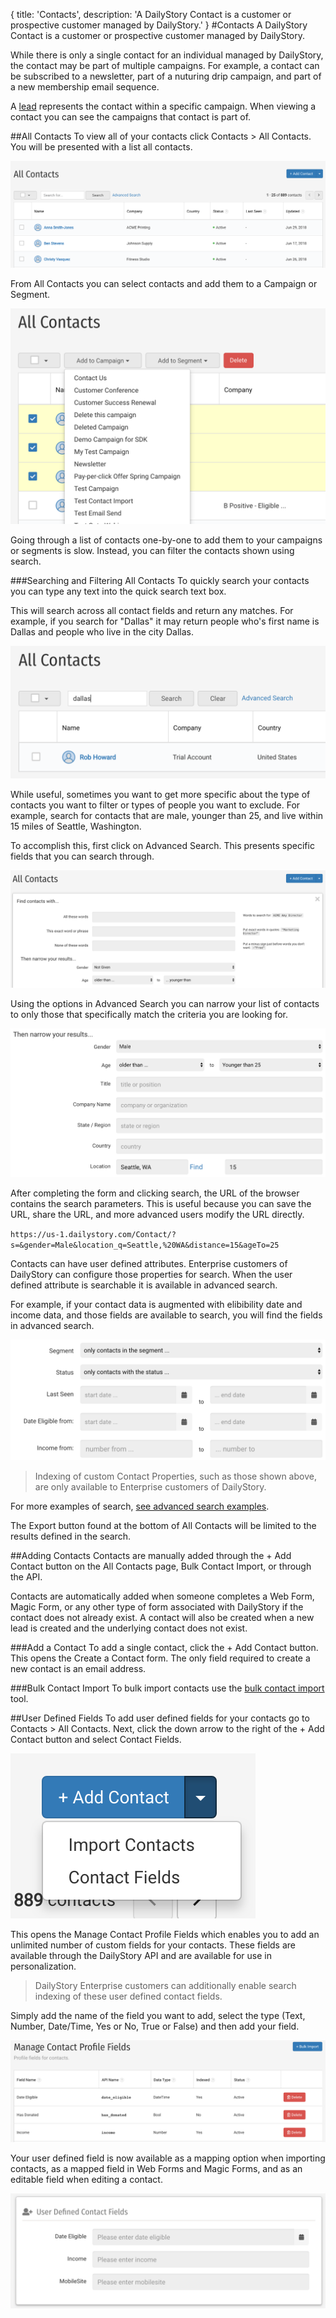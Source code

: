 {
title: 'Contacts',
description: 'A DailyStory Contact is a customer or prospective customer managed by DailyStory.'
}
#Contacts
A DailyStory Contact is a customer or prospective customer managed by DailyStory. 

While there is only a single contact for an individual managed by DailyStory, the contact may be part of multiple campaigns. For example, a contact can be subscribed to a newsletter, part of a nuturing drip campaign, and part of a new membership email sequence.

A [lead](/leads) represents the contact within a specific campaign. When viewing a contact you can see the campaigns that contact is part of.

##All Contacts
To view all of your contacts click Contacts > All Contacts. You will be presented with a list all contacts.

![All Contacts](/articles/contacts/contacts-08.png "All Contacts")

From All Contacts you can select contacts and add them to a Campaign or Segment.

![Add Contacts to a Campaign](/articles/contacts/contacts-09.png "Add Contacts to a Campaign")

Going through a list of contacts one-by-one to add them to your campaigns or segments is slow. Instead, you can filter the contacts shown using search.

###Searching and Filtering All Contacts
To quickly search your contacts you can type any text into the quick search text box. 

This will search across all contact fields and return any matches. For example, if you search for "Dallas" it may return people who's first name is Dallas and people who live in the city Dallas.

![Quick Search](/articles/contacts/contacts-10.png "Quick Search")

While useful, sometimes you want to get more specific about the type of contacts you want to filter or types of people you want to exclude. For example, search for contacts that are male, younger than 25, and live within 15 miles of Seattle, Washington.

To accomplish this, first click on Advanced Search. This presents specific fields that you can search through.

![Advanced Search](/articles/contacts/contacts-11.png "Advanced Search")

Using the options in Advanced Search you can narrow your list of contacts to only those that specifically match the criteria you are looking for.

![Advanced Search](/articles/contacts/contacts-12.png "Advanced Search")

After completing the form and clicking search, the URL of the browser contains the search parameters. This is useful because you can save the URL, share the URL, and more advanced users modify the URL directly.

`https://us-1.dailystory.com/Contact/?s=&gender=Male&location_q=Seattle,%20WA&distance=15&ageTo=25`

Contacts can have user defined attributes. Enterprise customers of DailyStory can configure those properties for search. When the user defined attribute is searchable it is available in advanced search.

For example, if your contact data is augmented with elibibility date and income data, and those fields are available to search, you will find the fields in advanced search.

![User Defined Search](/articles/contacts/contacts-13.png "User Defined Search")

> Indexing of custom Contact Properties, such as those shown above, are only available to Enterprise customers of DailyStory.

For more examples of search, [see advanced search examples](/contacts/advanced-search).

The Export button found at the bottom of All Contacts will be limited to the results defined in the search.

##Adding Contacts
Contacts are manually added through the + Add Contact button on the All Contacts page, Bulk Contact Import, or through the API.

Contacts are automatically added when someone completes a Web Form, Magic Form, or any other type of form associated with DailyStory if the contact does not already exist. A contact will also be created when a new lead is created and the underlying contact does not exist.

###Add a Contact
To add a single contact, click the + Add Contact button. This opens the Create a Contact form. The only field required to create a new contact is an email address.

###Bulk Contact Import
To bulk import contacts use the [bulk contact import](import) tool.

##User Defined Fields
To add user defined fields for your contacts go to Contacts > All Contacts. Next, click the down arrow to the right of the + Add Contact button and select Contact Fields.

![User Defined Fields](/articles/contacts/contacts-14.png "User Defined Fields")

This opens the Manage Contact Profile Fields which enables you to add an unlimited number of custom fields for your contacts. These fields are available through the DailyStory API and are available for use in personalization.

> DailyStory Enterprise customers can additionally enable search indexing of these user defined contact fields.

Simply add the name of the field you want to add, select the type (Text, Number, Date/Time, Yes or No, True or False) and then add your field.

![User Defined Fields](/articles/contacts/contacts-15.png "User Defined Fields")

Your user defined field is now available as a mapping option when importing contacts, as a mapped field in Web Forms and Magic Forms, and as an editable field when editing a contact.

![User Defined Fields](/articles/contacts/contacts-16.png "User Defined Fields")